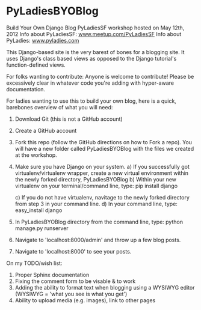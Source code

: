 PyLadiesBYOBlog
===============

Build Your Own Django Blog
PyLadiesSF workshop hosted on May 12th, 2012
Info about PyLadiesSF: www.meetup.com/PyLadiesSF
Info about PyLadies: www.pyladies.com


This Django-based site is the very barest of bones for a blogging site.  It uses Django's class based views as opposed to the Django tutorial's function-defined views.

For folks wanting to contribute: Anyone is welcome to contribute!  Please be excessively clear in whatever code you're adding with hyper-aware documentation.  

For ladies wanting to use this to build your own blog, here is a quick, barebones  overview of what you will need:

1) Download Git (this is not a GitHub account)
2) Create a GitHub account
3) Fork this repo (follow the GitHub directions on how to Fork a repo).  You will have a new folder called PyLadiesBYOBlog with the files we created at the workshop.
4) Make sure you have Django on your system.
	a) If you successfully got virtualenv/virtualenv wrapper, create a new virtual environment within the newly forked directory, PyLadiesBYOBlog
	b) Within your new virtualenv on your terminal/command line, type: pip install django

	c) If you do not have virtualenv, navitage to the newly forked directory from step 3 in your command line.
	d) In your command line, type: easy_install django
5) In PyLadiesBYOBlog directory from the command line, type: python manage.py runserver
6) Navigate to 'localhost:8000/admin' and throw up a few blog posts.
7) Navigate to 'localhost:8000' to see your posts.


On my TODO/wish list:
1) Proper Sphinx documentation
2) Fixing the comment form to be visable & to work
3) Adding the ability to format text when blogging using a WYSIWYG editor (WYSIWYG = 'what you see is what you get')
4) Ability to upload media (e.g. images), link to other pages